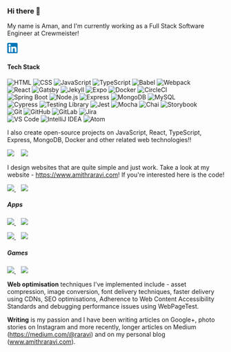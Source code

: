 ### Hi there 👋

<!--
**raravi/raravi** is a ✨ _special_ ✨ repository because its `README.md` (this file) appears on your GitHub profile.

Here are some ideas to get you started:
- 🔭 I’m currently working on ...
- 🌱 I’m currently learning ...
- 👯 I’m looking to collaborate on ...
- 🤔 I’m looking for help with ...
- 💬 Ask me about ...
- 📫 How to reach me: ...
- ⚡ Fun fact: ...
-->

My name is Aman, and I'm currently working as a Full Stack Software Engineer at Crewmeister!

<a href="https://www.linkedin.com/in/amith-raravi-82b525139/"><img src="linkedin.png" width="24px" /></a>&nbsp;&nbsp;&nbsp;&nbsp;

#### Tech Stack

![HTML](https://img.shields.io/badge/-HTML-E34F26?style=for-the-badge&logoColor=white&logo=HTML5)&nbsp;![CSS](https://img.shields.io/badge/-CSS-1572B6?style=for-the-badge&logoColor=white&logo=CSS3)&nbsp;![JavaScript](https://img.shields.io/badge/-JavaScript-F7DF1E?style=for-the-badge&logoColor=white&logo=javascript)&nbsp;![TypeScript](https://img.shields.io/badge/-TypeScript-3178C6?style=for-the-badge&logoColor=white&logo=typescript)&nbsp;![Babel](https://img.shields.io/badge/-Babel-F9DC3E?style=for-the-badge&logoColor=white&logo=babel)&nbsp;![Webpack](https://img.shields.io/badge/-Webpack-8DD6F9?style=for-the-badge&logoColor=white&logo=webpack)<br />
![React](https://img.shields.io/badge/-React-61DAFB?style=for-the-badge&logoColor=white&logo=react)&nbsp;![Gatsby](https://img.shields.io/badge/-Gatsby-663399?style=for-the-badge&logoColor=white&logo=gatsby)&nbsp;![Jekyll](https://img.shields.io/badge/-Jekyll-CC0000?style=for-the-badge&logoColor=white&logo=jekyll)&nbsp;![Expo](https://img.shields.io/badge/-Expo-000020?style=for-the-badge&logoColor=white&logo=expo)&nbsp;![Docker](https://img.shields.io/badge/-Docker-2496ED?style=for-the-badge&logoColor=white&logo=docker)&nbsp;![CircleCI](https://img.shields.io/badge/-CircleCI-343434?style=for-the-badge&logoColor=white&logo=circleci)<br />
![Spring Boot](https://img.shields.io/badge/-Spring%20Boot-6DB33F?style=for-the-badge&logoColor=white&logo=spring-boot)&nbsp;![Node.js](https://img.shields.io/badge/-Node.js-339933?style=for-the-badge&logoColor=white&logo=node.js)&nbsp;![Express](https://img.shields.io/badge/-Express-000000?style=for-the-badge&logoColor=white&logo=express)&nbsp;![MongoDB](https://img.shields.io/badge/-MongoDB-47A248?style=for-the-badge&logoColor=white&logo=mongodb)&nbsp;![MySQL](https://img.shields.io/badge/-MySQL-4479A1?style=for-the-badge&logoColor=white&logo=mysql)<br />
![Cypress](https://img.shields.io/badge/-Cypress-17202C?style=for-the-badge&logoColor=white&logo=cypress)&nbsp;![Testing Library](https://img.shields.io/badge/-Testing%20Library-E33332?style=for-the-badge&logoColor=white&logo=testing-library)&nbsp;![Jest](https://img.shields.io/badge/-Jest-C21325?style=for-the-badge&logoColor=white&logo=jest)&nbsp;![Mocha](https://img.shields.io/badge/-Mocha-8D6748?style=for-the-badge&logoColor=white&logo=mocha)&nbsp;![Chai](https://img.shields.io/badge/-Chai-A30701?style=for-the-badge&logoColor=white&logo=chai)&nbsp;![Storybook](https://img.shields.io/badge/-Storybook-FF4785?style=for-the-badge&logoColor=white&logo=storybook)<br />
![Git](https://img.shields.io/badge/-Git-F05032?style=for-the-badge&logoColor=white&logo=git)&nbsp;![GitHub](https://img.shields.io/badge/-GitHub-181717?style=for-the-badge&logoColor=white&logo=github)&nbsp;![GitLab](https://img.shields.io/badge/-GitLab-FCA121?style=for-the-badge&logoColor=white&logo=gitlab)&nbsp;![Jira](https://img.shields.io/badge/-Jira-0052CC?style=for-the-badge&logoColor=white&logo=jira)<br />
![VS Code](https://img.shields.io/badge/-VS%20Code-007ACC?style=for-the-badge&logoColor=white&logo=visual-studio-code)&nbsp;![IntelliJ IDEA](https://img.shields.io/badge/-IntelliJ%20IDEA-2C2255?style=for-the-badge&logoColor=white&logo=intellij-idea)&nbsp;![Atom](https://img.shields.io/badge/-Atom-66595C?style=for-the-badge&logoColor=white&logo=atom)

I also create open-source projects on JavaScript, React, TypeScript, Express, MongoDB, Docker and other related web technologies!!

<p>
  <img src="https://github-readme-stats.vercel.app/api?username=raravi&show_icons=true&theme=merko&hide=contribs" width="55%" />
  &nbsp;&nbsp;
  <img src="https://github-readme-stats.vercel.app/api/top-langs/?username=raravi&theme=merko&layout=compact" width="40%" />
</p>

I design websites that are quite simple and just work. Take a look at my website - https://www.amithraravi.com! If you're interested here is the code!

<p>
  <a href="https://github.com/raravi/amithraravi2.com">
    <img src="https://github-readme-stats.vercel.app/api/pin/?username=raravi&repo=amithraravi2.com&theme=radical" width="47%" />
  </a>
  &nbsp;&nbsp;
  <a href="https://github.com/raravi/amithraravi-3">
    <img src="https://github-readme-stats.vercel.app/api/pin/?username=raravi&repo=amithraravi-3&theme=radical" width="47%" />
  </a>
</p>

##### Apps

<p>
  <a href="https://github.com/raravi/chat-app-server">
    <img src="https://github-readme-stats.vercel.app/api/pin/?username=raravi&repo=chat-app-server&theme=tokyonight" width="47%" />
  </a>
  &nbsp;&nbsp;
  <a href="https://github.com/raravi/chat-app-client">
    <img src="https://github-readme-stats.vercel.app/api/pin/?username=raravi&repo=chat-app-client&theme=tokyonight" width="47%" />
  </a>
</p>

<p>
  <a href="https://github.com/raravi/notes-server">
    <img src="https://github-readme-stats.vercel.app/api/pin/?username=raravi&repo=notes-server&theme=nightowl" width="47%" />
  </a>
  &nbsp;&nbsp;
  <a href="https://github.com/raravi/notes-client">
    <img src="https://github-readme-stats.vercel.app/api/pin/?username=raravi&repo=notes-client&theme=nightowl" width="47%" />
  </a>
</p>

##### Games

<p>
  <a href="https://github.com/raravi/sudoku">
    <img src="https://github-readme-stats.vercel.app/api/pin/?username=raravi&repo=sudoku&theme=great-gatsby" width="47%" />
  </a>
  &nbsp;&nbsp;
  <a href="https://github.com/raravi/tictactoe">
    <img src="https://github-readme-stats.vercel.app/api/pin/?username=raravi&repo=tictactoe&theme=great-gatsby" width="47%" />
  </a>
</p>

**Web optimisation** techniques I've implemented include - asset compression, image conversion, font delivery techniques, faster delivery using CDNs, SEO optimisations, Adherence to Web Content Accessibility Standards and debugging performance issues using WebPageTest.

**Writing** is my passion and I have been writing articles on Google+, photo stories on Instagram and more recently, longer articles on Medium (https://medium.com/@raravi) and on my personal blog (www.amithraravi.com).

